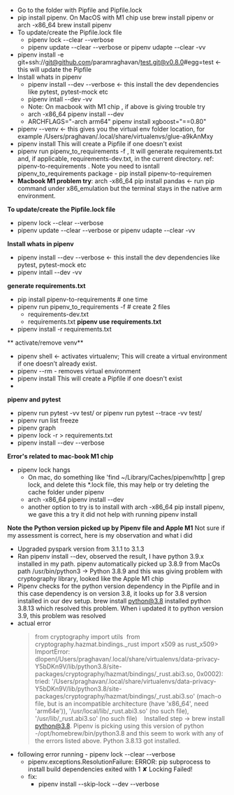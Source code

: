 - Go to the folder with Pipfile and Pipfile.lock
- pip install pipenv. On MacOS  with M1 chip use brew install pipenv or  arch -x86_64 brew install pipenv
- To update/create the Pipfile.lock file
  - pipenv lock --clear --verbose 
  - pipenv update --clear --verbose or pipenv udapte --clear -vv
- pipenv install -e git+ssh://git@github.com/paramraghavan/test.git@v0.8.0#egg=test ← this will update the Pipfile
- Install whats in pipenv
  - pipenv install --dev --verbose ← this install the dev dependencies like pytest, pytest-mock etc
  - pipenv intall --dev -vv
  - Note: On macbook with M1 chip , if above is giving trouble try
  - arch -x86_64 pipenv install --dev
  - ARCHFLAGS="-arch arm64" pipenv install xgboost="==0.80"
- pipenv --venv ← this gives you the virtual env folder location, for example /Users/praghavan/.local/share/virtualenvs/glue-a9kAnMxy
- pipenv install <package> This will create a Pipfile if one doesn't exist
- pipenv run pipenv_to_requirements -f , It will generate requirements.txt and, if applicable, requirements-dev.txt, in the current directory. ref: pipenv-to-requirements . Note you need to isntall pipenv_to_requirements package - pip install pipenv-to-requiremen
- **Macbook M1 problem try**: arch -x86_64 pip install pandas ← run pip command under x86_emulation but the terminal stays in the native arm environment.

**To update/create the Pipfile.lock file**
- pipenv lock --clear --verbose 
- pipenv update --clear --verbose or pipenv udapte --clear -vv

**Install whats in pipenv**
- pipenv install --dev --verbose ← this install the dev dependencies like pytest, pytest-mock etc
- pipenv intall --dev -vv

**generate requirements.txt**
- pip install pipenv-to-requirements # one time 
- pipenv run pipenv_to_requirements -f # create 2 files
  - requirements-dev.txt 
  - requirements.txt 
**pipenv use requirements.txt**
 - pipenv install -r requirements.txt

** activate/remove venv**
- pipenv shell  ← activates  virtualenv; This will create a virtual environment if one doesn’t already exist.
- pipenv --rm - removes virtual environment
- pipenv install <package> This will create a Pipfile if one doesn't exist
- 
**pipenv and pytest**
* pipenv run pytest -vv test/ or pipenv run pytest --trace -vv test/ 
* pipenv run list freeze
* pipenv graph
* pipenv lock -r > requirements.txt
* pipenv install --dev --verbose

**Error's related to mac-book M1 chip**
* pipenv lock hangs
    * On mac, do something like 'find ~/Library/Caches/pipenv/http | grep lock, and delete this *.lock  file, this may help or try deleting the cache folder under pipenv
    * arch -x86_64 pipenv install --dev
    * another option to try is to  install with arch -x86_64 pip install pipenv, we gave this a try it did not help with running pipenv install
 
**Note the Python version picked up by Pipenv file and Apple M1**
Not sure if my assessment  is correct, here is my observation and what i did
* Upgraded pyspark version from 3.1.1 to 3.1.3
* Ran pipenv install --dev, observed the result, I have python 3.9.x installed in my path. pipenv automatically picked up 3.8.9 from MacOs  path /usr/bin/python3 → Python 3.8.9 and this was giving problem with cryptography library, looked like the Apple M1 chip
* Pipenv checks for the python version dependency in the Pipfile and  in this case dependency is on version 3.8, it looks up for 3.8 version installed in our dev setup.  brew install python@3.8 installed python 3.8.13 which resolved this problem. When i updated it to python version 3.9, this problem was resolved 
* actual error
    > from cryptography import utils       from cryptography.hazmat.bindings._rust import x509 as rust_x509> ImportError: dlopen(/Users/praghavan/.local/share/virtualenvs/data-privacy-Y5bDKn9V/lib/python3.8/site-packages/cryptography/hazmat/bindings/_rust.abi3.so, 0x0002): tried: '/Users/praghavan/.local/share/virtualenvs/data-privacy-Y5bDKn9V/lib/python3.8/site-packages/cryptography/hazmat/bindings/_rust.abi3.so' (mach-o file, but is an incompatible architecture (have 'x86_64', need 'arm64e')), '/usr/local/lib/_rust.abi3.so' (no such file), '/usr/lib/_rust.abi3.so' (no such file)   
 Installed step → brew install python@3.8. Pipenv is picking using this version of python -/opt/homebrew/bin/python3.8 and this seem to work with any of the errors listed above. Python 3.8.13 got installed.
* following error running - pipenv lock --clear --verbose
    * pipenv.exceptions.ResolutionFailure: ERROR: pip subprocess to install build dependencies exited with 1 ✘ Locking Failed!
    * fix: 
        * pipenv install --skip-lock --dev --verbose  

  
